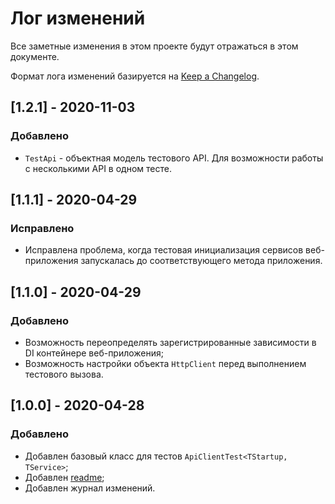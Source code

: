 # Лог изменений

Все заметные изменения в этом проекте будут отражаться в этом документе.

Формат лога изменений базируется на [Keep a Changelog](https://keepachangelog.com/en/1.0.0/).

## [1.2.1] - 2020-11-03

### Добавлено

* `TestApi` - объектная модель тестового API. Для возможности работы с несколькими API в одном тесте.

## [1.1.1] - 2020-04-29

### Исправлено

* Исправлена проблема, когда тестовая инициализация сервисов веб-приложения запускалась до соответствующего метода приложения.

## [1.1.0] - 2020-04-29

### Добавлено

* Возможность переопределять зарегистрированные зависимости в DI контейнере веб-приложения;
* Возможность настройки объекта `HttpClient` перед выполнением тестового вызова.

## [1.0.0] - 2020-04-28

### Добавлено

* Добавлен базовый класс для тестов `ApiClientTest<TStartup, TService>`;
* Добавлен [readme](./readme.md);
* Добавлен журнал изменений.
